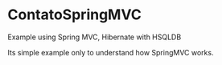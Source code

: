 ContatoSpringMVC
================

Example using Spring MVC, Hibernate with HSQLDB

Its simple example only to understand how SpringMVC works. 

